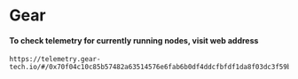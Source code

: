 # Gear
#### To check telemetry for currently running nodes, visit web address
```
https://telemetry.gear-tech.io/#/0x70f04c10c85b57482a63514576e6fab6b0df4ddcfbfdf1da8f03dc3f59ba5439
```
